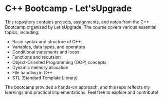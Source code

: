 
# C++ Bootcamp - Let'sUpgrade

This repository contains projects, assignments, and notes from the C++ Bootcamp organized by Let'sUpgrade. The course covers various essential topics, including:

- Basic syntax and structure of C++
- Variables, data types, and operators
- Conditional statements and loops
- Functions and recursion
- Object-Oriented Programming (OOP) concepts
- Dynamic memory allocation
- File handling in C++
- STL (Standard Template Library)

The bootcamp provided a hands-on approach, and this repo reflects my learnings and practical implementations. Feel free to explore and contribute!

